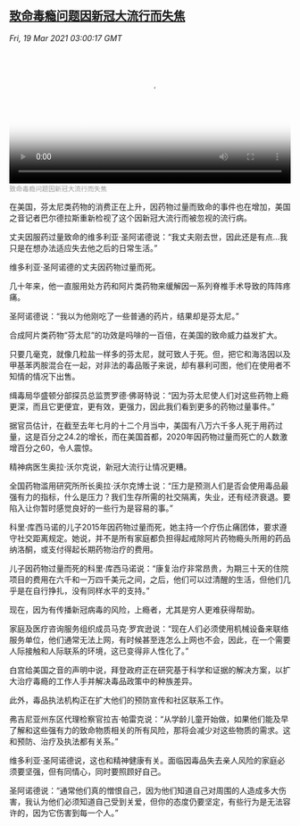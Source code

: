 <!--1616123482000-->
[致命毒瘾问题因新冠大流行而失焦](https://www.voachinese.com/a/deadly-drug-overdoses-epidemic-rages-on-20210318/5820170.html)
------

<div><i>Fri, 19 Mar 2021 03:00:17 GMT</i></div><video poster="https://images.weserv.nl?url=gdb.voanews.com/430bce3e-4e44-43b5-8b64-0fce6ff96203_tv_r1_s_w900.jpg" src="https://av.voanews.com/Videoroot/Pangeavideo/2021/03/4/43/430bce3e-4e44-43b5-8b64-0fce6ff96203_240p.mp4" style="width:100%" controls></video><div><small style="color: #999;">致命毒瘾问题因新冠大流行而失焦</small></div><p>在美国，芬太尼类药物的消费正在上升，因药物过量而致命的事件也在增加，美国之音记者巴尔德拉斯重新检视了这个因新冠大流行而被忽视的流行病。</p><p>丈夫因服药过量致命的维多利亚·圣阿诺德说：“我丈夫刚去世，因此还是有点…我只是在想办法适应失去他之后的日常生活。”</p><p>维多利亚·圣阿诺德的丈夫因药物过量而死。</p><p>几十年来，他一直服用处方药和阿片类药物来缓解因一系列脊椎手术导致的阵阵疼痛。</p><p>圣阿诺德说：“我以为他刚吃了一些普通的药片，结果却是芬太尼。”</p><p>合成阿片类药物“芬太尼”的功效是吗啡的一百倍，在美国的致命威力益发扩大。</p><p>只要几毫克，就像几粒盐一样多的芬太尼，就可致人于死。但，把它和海洛因以及甲基苯丙胺混合在一起，对非法的毒品贩子来说，却有暴利可图，他们在使用者不知情的情况下出售。</p><p>缉毒局华盛顿分部探员总监贾罗德·佛哥特说：“因为芬太尼使人们对这些药物上瘾更深，而且它更便宜，更有效，更强力，因此我们看到更多的药物过量事件。”</p><p>据官员估计，在截至去年七月的十二个月当中，美国有八万六千多人死于用药过量，这是百分之24.2的增长，而在美国首都，2020年因药物过量而死亡的人数激增百分之60，令人震惊。</p><p>精神病医生奥拉·沃尔克说，新冠大流行让情况更糟。</p><p>全国药物滥用研究所所长奥拉·沃尔克博士说：“压力是预测人们是否会使用毒品最强有力的指标，什么是压力？我们生存所需的社交隔离，失业，还有经济衰退。要陷入让你暂时感觉良好的一些行为是容易的事。”</p><p>科里·库西马诺的儿子2015年因药物过量而死，她主持一个疗伤止痛团体，要求遵守社交距离规定。她说，并不是所有家庭都负担得起戒除阿片药物瘾头所用的药品纳洛酮，或支付得起长期药物治疗的费用。</p><p>儿子因药物过量而死的科里·库西马诺说：“康复治疗非常昂贵，为期三十天的住院项目的费用在六千和一万四千美元之间，之后，他们可以过清醒的生活，但他们几乎是在自行挣扎，没有同样水平的支持。”</p><p>现在，因为有传播新冠病毒的风险，上瘾者，尤其是穷人更难获得帮助。</p><p>家庭及医疗咨询服务组织成员马克·罗宾逊说：“现在人们必须使用机械设备来联络服务单位，他们通常无法上网，有时候甚至连怎么上网也不会，因此，在一个需要人际接触和人际联系的环境，这已变得非人性化了。”</p><p>白宫给美国之音的声明中说，拜登政府正在研究基于科学和证据的解决方案，以扩大治疗毒瘾的工作人手并解决毒品政策中的种族差异。</p><p>此外，毒品执法机构正在扩大他们的预防宣传和社区联系工作。</p><p>弗吉尼亚州东区代理检察官拉吉·帕雷克说：“从学龄儿童开始做，如果他们能及早了解和这些强有力的致命物质相关的所有风险，那将会减少对这些物质的需求。这和预防、治疗及执法都有关系。”</p><p>维多利亚·圣阿诺德说，这也和精神健康有关。面临因毒品失去亲人风险的家庭必须要坚强，但有同情心，同时要照顾好自己。</p><p>圣阿诺德说：“通常他们真的憎恨自己，因为他们知道自己对周围的人造成多大伤害，我认为他们必须知道自己受到关爱，但你的态度仍要坚定，有些行为是无法容许的，因为它伤害到每一个人。”</p>

